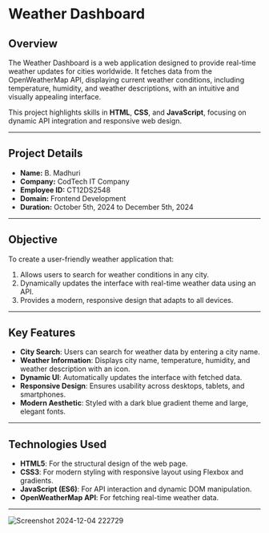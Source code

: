 # **Weather Dashboard**  

## **Overview**  
The Weather Dashboard is a web application designed to provide real-time weather updates for cities worldwide. It fetches data from the OpenWeatherMap API, displaying current weather conditions, including temperature, humidity, and weather descriptions, with an intuitive and visually appealing interface.  

This project highlights skills in **HTML**, **CSS**, and **JavaScript**, focusing on dynamic API integration and responsive web design.  

---

## **Project Details**  
- **Name:** B. Madhuri  
- **Company:** CodTech IT Company  
- **Employee ID:** CT12DS2548  
- **Domain:** Frontend Development  
- **Duration:** October 5th, 2024 to December 5th, 2024  

---

## **Objective**  
To create a user-friendly weather application that:  
1. Allows users to search for weather conditions in any city.  
2. Dynamically updates the interface with real-time weather data using an API.  
3. Provides a modern, responsive design that adapts to all devices.  

---

## **Key Features**  
- **City Search**: Users can search for weather data by entering a city name.  
- **Weather Information**: Displays city name, temperature, humidity, and weather description with an icon.  
- **Dynamic UI**: Automatically updates the interface with fetched data.  
- **Responsive Design**: Ensures usability across desktops, tablets, and smartphones.  
- **Modern Aesthetic**: Styled with a dark blue gradient theme and large, elegant fonts.  

---

## **Technologies Used**  
- **HTML5**: For the structural design of the web page.  
- **CSS3**: For modern styling with responsive layout using Flexbox and gradients.  
- **JavaScript (ES6)**: For API interaction and dynamic DOM manipulation.  
- **OpenWeatherMap API**: For fetching real-time weather data.  

---
![Screenshot 2024-12-04 222729](https://github.com/user-attachments/assets/37ae6902-3ef3-458c-a0bf-1f998458820b)

